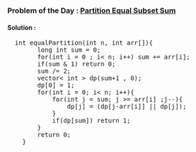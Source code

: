 ### Problem of the Day : [Partition Equal Subset Sum](https://practice.geeksforgeeks.org/problems/subset-sum-problem2014/1)

#### Solution :
<pre>
  int equalPartition(int n, int arr[]){
        long int sum = 0;
        for(int i = 0 ; i< n; i++) sum += arr[i];
        if(sum & 1) return 0;
        sum /= 2;
        vector< int > dp(sum+1 , 0);
        dp[0] = 1;
        for(int i = 0; i< n; i++){
            for(int j = sum; j >= arr[i] ;j--){
                dp[j] = (dp[j-arr[i]] || dp[j]);
            }
            if(dp[sum]) return 1;
        }
        return 0;
    }
</pre>
